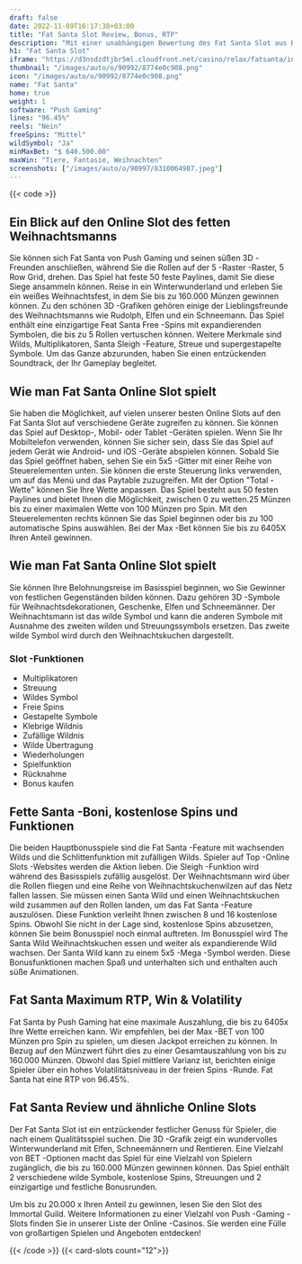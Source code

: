 ```yaml
---
draft: false
date: 2022-11-09T16:17:38+03:00
title: "Fat Santa Slot Review, Bonus, RTP"
description: "Mit einer unabhängigen Bewertung des Fat Santa Slot aus Relax Gaming können Sie kostenlos oder echtes Geld spielen und hier einen Bonus erhalten!"
h1: "Fat Santa Slot"
iframe: "https://d3nsdzdtjbr5ml.cloudfront.net/casino/relax/fatsanta/index.html?&moneymode=fun"
thumbnail: "/images/auto/o/90992/8774e0c908.png"
icon: "/images/auto/o/90992/8774e0c908.png"
name: "Fat Santa"
home: true
weight: 1
software: "Push Gaming"
lines: "96.45%"
reels: "Nein"
freeSpins: "Mittel"
wildSymbol: "Ja"
minMaxBet: "$ 640.500.00"
maxWin: "Tiere, Fantasie, Weihnachten"
screenshots: ["/images/auto/o/90997/8310064987.jpeg"]
---
```


{{< code >}}<h2>Ein Blick auf den Online Slot des fetten Weihnachtsmanns</h2><p>Sie können sich Fat Santa von Push Gaming und seinen süßen 3D -Freunden anschließen, während Sie die Rollen auf der 5 -Raster -Raster, 5 Row Grid, drehen. Das Spiel hat feste 50 feste Paylines, damit Sie diese Siege ansammeln können. Reise in ein Winterwunderland und erleben Sie ein weißes Weihnachtsfest, in dem Sie bis zu 160.000 Münzen gewinnen können. Zu den schönen 3D -Grafiken gehören einige der Lieblingsfreunde des Weihnachtsmanns wie Rudolph, Elfen und ein Schneemann. Das Spiel enthält eine einzigartige Feat Santa Free -Spins mit expandierenden Symbolen, die bis zu 5 Rollen vertuschen können. Weitere Merkmale sind Wilds, Multiplikatoren, Santa Sleigh -Feature, Streue und supergestapelte Symbole. Um das Ganze abzurunden, haben Sie einen entzückenden Soundtrack, der Ihr Gameplay begleitet.</p><h2>Wie man Fat Santa Online Slot spielt</h2><p>Sie haben die Möglichkeit, auf vielen unserer besten Online Slots auf den Fat Santa Slot auf verschiedene Geräte zugreifen zu können. Sie können das Spiel auf Desktop-, Mobil- oder Tablet -Geräten spielen. Wenn Sie Ihr Mobiltelefon verwenden, können Sie sicher sein, dass Sie das Spiel auf jedem Gerät wie Android- und iOS -Geräte abspielen können. Sobald Sie das Spiel geöffnet haben, sehen Sie ein 5x5 -Gitter mit einer Reihe von Steuerelementen unten. Sie können die erste Steuerung links verwenden, um auf das Menü und das Paytable zuzugreifen. Mit der Option "Total -Wette" können Sie Ihre Wette anpassen. Das Spiel besteht aus 50 festen Paylines und bietet Ihnen die Möglichkeit, zwischen 0 zu wetten.25 Münzen bis zu einer maximalen Wette von 100 Münzen pro Spin. Mit den Steuerelementen rechts können Sie das Spiel beginnen oder bis zu 100 automatische Spins auswählen. Bei der Max -Bet können Sie bis zu 6405X Ihren Anteil gewinnen.</p><h2>Wie man Fat Santa Online Slot spielt</h2><p>Sie können Ihre Belohnungsreise im Basisspiel beginnen, wo Sie Gewinner von festlichen Gegenständen bilden können. Dazu gehören 3D -Symbole für Weihnachtsdekorationen, Geschenke, Elfen und Schneemänner. Der Weihnachtsmann ist das wilde Symbol und kann die anderen Symbole mit Ausnahme des zweiten wilden und Streuungssymbols ersetzen. Das zweite wilde Symbol wird durch den Weihnachtskuchen dargestellt.</p><h3>
Slot -Funktionen</h3><ul>
<li></span>
Multiplikatoren</li>
<li></span>
Streuung</li>
<li></span>
Wildes Symbol</li>
<li></span>
Freie Spins</li>
<li></span>
Gestapelte Symbole</li>
<li></span>
Klebrige Wildnis</li>
<li></span>
Zufällige Wildnis</li>
<li></span>
Wilde Übertragung</li>
<li></span>
Wiederholungen</li>
<li></span>
Spielfunktion</li>
<li></span>
Rücknahme</li>
<li></span>
Bonus kaufen</li></ul><h2> Fette Santa -Boni, kostenlose Spins und Funktionen</h2><p>Die beiden Hauptbonusspiele sind die Fat Santa -Feature mit wachsenden Wilds und die Schlittenfunktion mit zufälligen Wilds. Spieler auf Top -Online Slots -Websites werden die Aktion lieben. Die Sleigh -Funktion wird während des Basisspiels zufällig ausgelöst. Der Weihnachtsmann wird über die Rollen fliegen und eine Reihe von Weihnachtskuchenwilzen auf das Netz fallen lassen. Sie müssen einen Santa Wild und einen Weihnachtskuchen wild zusammen auf den Rollen landen, um das Fat Santa -Feature auszulösen. Diese Funktion verleiht Ihnen zwischen 8 und 16 kostenlose Spins. Obwohl Sie nicht in der Lage sind, kostenlose Spins abzusetzen, können Sie beim Bonusspiel noch einmal auftreten. Im Bonusspiel wird The Santa Wild Weihnachtskuchen essen und weiter als expandierende Wild wachsen. Der Santa Wild kann zu einem 5x5 -Mega -Symbol werden. Diese Bonusfunktionen machen Spaß und unterhalten sich und enthalten auch süße Animationen.</p><h2> Fat Santa Maximum RTP, Win & Volatility</h2><p>Fat Santa by Push Gaming hat eine maximale Auszahlung, die bis zu 6405x Ihre Wette erreichen kann. Wir empfehlen, bei der Max -BET von 100 Münzen pro Spin zu spielen, um diesen Jackpot erreichen zu können. In Bezug auf den Münzwert führt dies zu einer Gesamtauszahlung von bis zu 160.000 Münzen. Obwohl das Spiel mittlere Varianz ist, berichten einige Spieler über ein hohes Volatilitätsniveau in der freien Spins -Runde. Fat Santa hat eine RTP von 96.45%.</p><h2>Fat Santa Review und ähnliche Online Slots</h2><p>Der Fat Santa Slot ist ein entzückender festlicher Genuss für Spieler, die nach einem Qualitätsspiel suchen. Die 3D -Grafik zeigt ein wundervolles Winterwunderland mit Elfen, Schneemännern und Rentieren. Eine Vielzahl von BET -Optionen macht das Spiel für eine Vielzahl von Spielern zugänglich, die bis zu 160.000 Münzen gewinnen können. Das Spiel enthält 2 verschiedene wilde Symbole, kostenlose Spins, Streuungen und 2 einzigartige und festliche Bonusrunden.</p><p>Um bis zu 20.000 x Ihren Anteil zu gewinnen, lesen Sie den Slot des Immortal Guild.  Weitere Informationen zu einer Vielzahl von Push -Gaming -Slots finden Sie in unserer Liste der Online -Casinos. Sie werden eine Fülle von großartigen Spielen und Angeboten entdecken!</p>{{< /code >}}
{{< card-slots count="12">}}